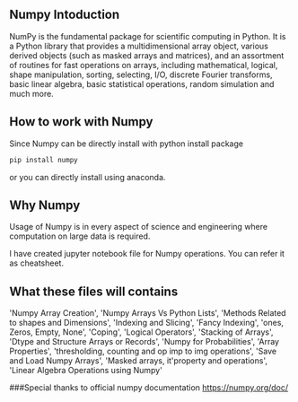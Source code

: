 ## Numpy Intoduction
NumPy is the fundamental package for scientific computing in Python. It is a Python library that provides a multidimensional array object, various derived objects (such as masked arrays and matrices), and an assortment of routines for fast operations on arrays, including mathematical, logical, shape manipulation, sorting, selecting, I/O, discrete Fourier transforms, basic linear algebra, basic statistical operations, random simulation and much more.

## How to work with Numpy
Since Numpy can be directly install with python install package
```bash
pip install numpy
```
or you can directly install using anaconda.


## Why Numpy 
Usage of Numpy is in every aspect of science and engineering where computation on large data is required.

I have created jupyter notebook file for Numpy operations. You can refer it as cheatsheet.


## What these files will contains
'Numpy Array Creation', 
'Numpy Arrays Vs Python Lists', 
'Methods Related to shapes and Dimensions', 
'Indexing and Slicing', 
'Fancy Indexing', 
'ones, Zeros, Empty, None', 
'Coping', 
'Logical Operators', 
'Stacking of Arrays', 
'Dtype and Structure Arrays or Records', 
'Numpy for Probabilities', 
'Array Properties', 
'thresholding, counting and op imp to img operations', 
'Save and Load Numpy Arrays', 
'Masked arrays, it'property and operations',
'Linear Algebra Operations using Numpy'



###Special thanks to
official numpy documentation https://numpy.org/doc/
